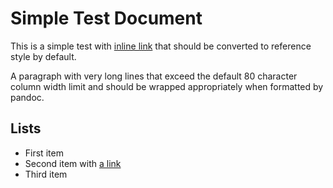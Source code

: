# Simple Test Document

This is a simple test with [inline link](https://example.com) that should be converted to reference style by default.

A paragraph with very long lines that exceed the default 80 character column width limit and should be wrapped appropriately when formatted by pandoc.

## Lists

- First item
- Second item with [a link](https://github.com)
- Third item
